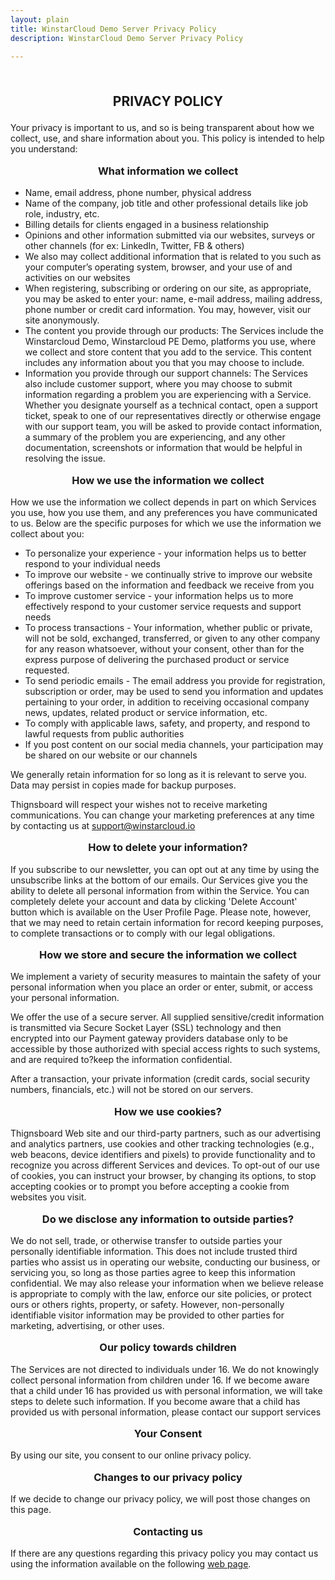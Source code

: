 ```yaml
---
layout: plain
title: WinstarCloud Demo Server Privacy Policy
description: WinstarCloud Demo Server Privacy Policy

---
```


<br>
<p style="text-align: center; font-size: 1.5em; font-weight: bold;">PRIVACY POLICY</p>

Your privacy is important to us, and so is being transparent about how we collect, use, and share information about you. This policy is intended to help you understand:

<p style="text-align: center; font-size: 1.17em; font-weight: bold;">What information we collect</p>

- Name, email address, phone number, physical address
- Name of the company, job title and other professional details like job role, industry, etc.
- Billing details for clients engaged in a business relationship
- Opinions and other information submitted via our websites, surveys or other channels (for ex: LinkedIn, Twitter, FB & others)
- We also may collect additional information that is related to you such as your computer’s operating system, browser, and your use of and activities on our websites
- When registering, subscribing or ordering on our site, as appropriate, you may be asked to enter your: name, e-mail address, mailing address, phone number or credit card information. You may, however, visit our site anonymously.
- The content you provide through our products: The Services include the Winstarcloud Demo, Winstarcloud PE Demo, platforms you use, where we collect and store content that you add to the service. This content includes any information about you that you may choose to include.
- Information you provide through our support channels: The Services also include customer support, where you may choose to submit information regarding a problem you are experiencing with a Service. Whether you designate yourself as a technical contact, open a support ticket, speak to one of our representatives directly or otherwise engage with our support team, you will be asked to provide contact information, a summary of the problem you are experiencing, and any other documentation, screenshots or information that would be helpful in resolving the issue.

<p style="text-align: center; font-size: 1.17em; font-weight: bold;">How we use the information we collect</p>

How we use the information we collect depends in part on which Services you use, how you use them, and any preferences you have communicated to us. Below are the specific purposes for which we use the information we collect about you:

- To personalize your experience - your information helps us to better respond to your individual needs
- To improve our website - we continually strive to improve our website offerings based on the information and feedback we receive from you
- To improve customer service - your information helps us to more effectively respond to your customer service requests and support needs
- To process transactions - Your information, whether public or private, will not be sold, exchanged, transferred, or given to any other company for any reason whatsoever, without your consent, other than for the express purpose of delivering the purchased product or service requested.
- To send periodic emails - The email address you provide for registration, subscription or order, may be used to send you information and updates pertaining to your order, in addition to receiving occasional company news, updates, related product or service information, etc.
- To comply with applicable laws, safety, and property, and respond to lawful requests from public authorities
- If you post content on our social media channels, your participation may be shared on our website or our channels

We generally retain information for so long as it is relevant to serve you. Data may persist in copies made for backup purposes.

Thignsboard will respect your wishes not to receive marketing communications. You can change your marketing preferences at any time by contacting us at support@winstarcloud.io

<p style="text-align: center; font-size: 1.17em; font-weight: bold;">How to delete your information?</p>

If you subscribe to our newsletter, you can opt out at any time by using the unsubscribe links at the bottom of our emails.
Our Services give you the ability to delete all personal information from within the Service. 
You can completely delete your account and data by clicking 'Delete Account' button which is available on the User Profile Page. Please note, however, that we may need to retain certain information for record keeping purposes, to complete transactions or to comply with our legal obligations.

<p style="text-align: center; font-size: 1.17em; font-weight: bold;">How we store and secure the information we collect</p>

We implement a variety of security measures to maintain the safety of your personal information when you place an order or enter, submit, or access your personal information.

We offer the use of a secure server. All supplied sensitive/credit information is transmitted via Secure Socket Layer (SSL) technology and then encrypted into our Payment gateway providers database only to be accessible by those authorized with special access rights to such systems, and are required to?keep the information confidential.

After a transaction, your private information (credit cards, social security numbers, financials, etc.) will not be stored on our servers.

<p style="text-align: center; font-size: 1.17em; font-weight: bold;">How we use cookies?</p>

Thignsboard Web site and our third-party partners, such as our advertising and analytics partners, use cookies and other tracking technologies (e.g., web beacons, device identifiers and pixels) to provide functionality and to recognize you across different Services and devices.
To opt-out of our use of cookies, you can instruct your browser, by changing its options, to stop accepting cookies or to prompt you before accepting a cookie from websites you visit. 

<p style="text-align: center; font-size: 1.17em; font-weight: bold;">Do we disclose any information to outside parties?</p>

We do not sell, trade, or otherwise transfer to outside parties your personally identifiable information. This does not include trusted third parties who assist us in operating our website, conducting our business, or servicing you, so long as those parties agree to keep this information confidential. We may also release your information when we believe release is appropriate to comply with the law, enforce our site policies, or protect ours or others rights, property, or safety. However, non-personally identifiable visitor information may be provided to other parties for marketing, advertising, or other uses.

<p style="text-align: center; font-size: 1.17em; font-weight: bold;">Our policy towards children</p>

The Services are not directed to individuals under 16. We do not knowingly collect personal information from children under 16. If we become aware that a child under 16 has provided us with personal information, we will take steps to delete such information. If you become aware that a child has provided us with personal information, please contact our support services

<p style="text-align: center; font-size: 1.17em; font-weight: bold;">Your Consent</p>

By using our site, you consent to our online privacy policy.

<p style="text-align: center; font-size: 1.17em; font-weight: bold;">Changes to our privacy policy</p>

If we decide to change our privacy policy, we will post those changes on this page.

<p style="text-align: center; font-size: 1.17em; font-weight: bold;">Contacting us</p>

If there are any questions regarding this privacy policy you may contact us using the information available on the following [web page](https://winstarcloud.io/company/).
